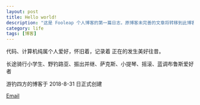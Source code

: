 ```yaml
---
layout: post
title: Hello world!
description: "这是 Fooleap 个人博客的第一篇日志，原博客未完善的文章将转移到此博客。"
category: life
tags: [博客]
---
```


代码、计算机纯属个人爱好，怀旧着，记录着 正在的发生美好往昔。

长途骑行小学生、野钓路亚、振出并继、萨克斯、小提琴、摇滚、蓝调布鲁斯爱好者

游钓四方的博客于 2018-8-31 日正式创建

 [Email](haibao1027@gmail.com)

